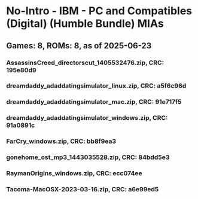 # No-Intro - IBM - PC and Compatibles (Digital) (Humble Bundle) MIAs
## Games: 8, ROMs: 8, as of 2025-06-23

### AssassinsCreed_directorscut_1405532476.zip, CRC: 195e80d9
### dreamdaddy_adaddatingsimulator_linux.zip, CRC: a5f6c96d
### dreamdaddy_adaddatingsimulator_mac.zip, CRC: 91e717f5
### dreamdaddy_adaddatingsimulator_windows.zip, CRC: 91a0891c
### FarCry_windows.zip, CRC: bb8f9ea3
### gonehome_ost_mp3_1443035528.zip, CRC: 84bdd5e3
### RaymanOrigins_windows.zip, CRC: ecc074ee
### Tacoma-MacOSX-2023-03-16.zip, CRC: a6e99ed5
